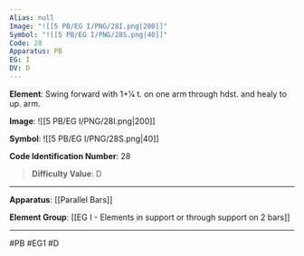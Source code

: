 ```yaml
---
Alias: null
Image: "![[5 PB/EG I/PNG/28I.png|200]]"
Symbol: "![[5 PB/EG I/PNG/28S.png|40]]"
Code: 28
Apparatus: PB
EG: I
DV: D
---
```

**Element**: Swing forward with 1+1⁄4 t. on one arm through hdst. and healy to up. arm.

**Image**:
![[5 PB/EG I/PNG/28I.png|200]]

**Symbol**:
![[5 PB/EG I/PNG/28S.png|40]]

**Code Identification Number**: 28

>**Difficulty Value**: D

___
**Apparatus**: [[Parallel Bars]]

**Element Group**: [[EG I - Elements in support or through support on 2 bars]]
___
#PB #EG1 #D
